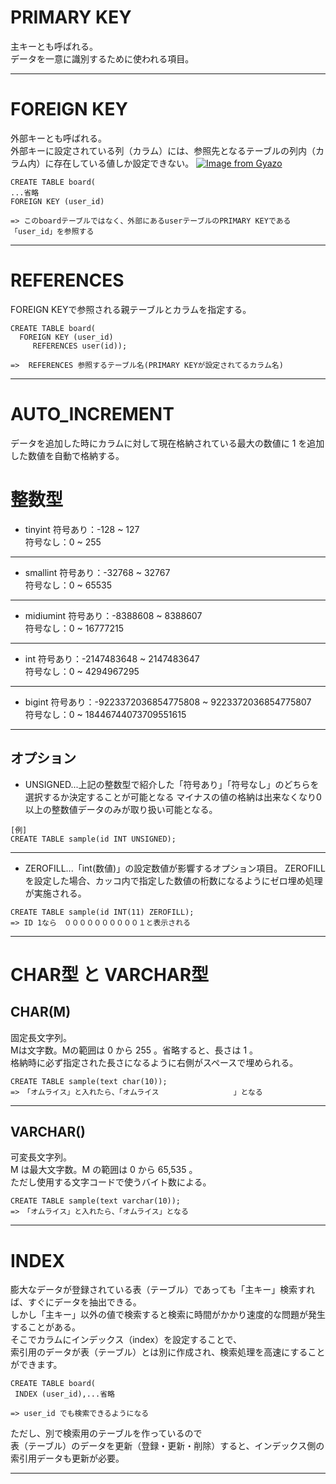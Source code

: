 # PRIMARY KEY
主キーとも呼ばれる。    
データを一意に識別するために使われる項目。
***

# FOREIGN KEY
外部キーとも呼ばれる。   
外部キーに設定されている列（カラム）には、参照先となるテーブルの列内（カラム内）に存在している値しか設定できない。
[![Image from Gyazo](https://i.gyazo.com/d5bcb83568e8237113aa4077da395f58.png)](https://gyazo.com/d5bcb83568e8237113aa4077da395f58)
~~~
CREATE TABLE board(
...省略
FOREIGN KEY (user_id)

=> このboardテーブルではなく、外部にあるuserテーブルのPRIMARY KEYである「user_id」を参照する
~~~~
***

# REFERENCES
FOREIGN KEYで参照される親テーブルとカラムを指定する。
~~~
CREATE TABLE board(
  FOREIGN KEY (user_id)
     REFERENCES user(id));
 
=>  REFERENCES 参照するテーブル名(PRIMARY KEYが設定されてるカラム名)
~~~
***

# AUTO_INCREMENT 
データを追加した時にカラムに対して現在格納されている最大の数値に 1 を追加した数値を自動で格納する。

# 整数型
- tinyint
符号あり：-128 ~ 127   
符号なし：0 ~ 255
***

- smallint
符号あり：-32768 ~ 32767   
符号なし：0 ~ 65535
***

- midiumint
符号あり：-8388608 ~ 8388607   
符号なし：0 ~ 16777215
***

- int
符号あり：-2147483648 ~ 2147483647     
符号なし：0 ~ 4294967295
***

- bigint
符号あり：-9223372036854775808 ~ 9223372036854775807   
符号なし：0 ~ 18446744073709551615
***

## オプション
- UNSIGNED...上記の整数型で紹介した「符号あり」「符号なし」のどちらを選択するか決定することが可能となる
  マイナスの値の格納は出来なくなり0以上の整数値データのみが取り扱い可能となる。
~~~
[例]
CREATE TABLE sample(id INT UNSIGNED);
~~~
***

- ZEROFILL...「int(数値)」の設定数値が影響するオプション項目。
  ZEROFILLを設定した場合、カッコ内で指定した数値の桁数になるようにゼロ埋め処理が実施される。
~~~
CREATE TABLE sample(id INT(11) ZEROFILL);
=> ID 1なら　００００００００００１と表示される
~~~
***

# CHAR型 と VARCHAR型
## CHAR(M)
固定長文字列。   
Mは文字数。Mの範囲は 0 から 255 。省略すると、長さは 1 。   
格納時に必ず指定された長さになるように右側がスペースで埋められる。
~~~
CREATE TABLE sample(text char(10));
=>　「オムライス」と入れたら、「オムライス　　　　　　　　　　」となる
~~~
***

## VARCHAR()
可変長文字列。   
M は最大文字数。M の範囲は 0 から 65,535 。   
ただし使用する文字コードで使うバイト数による。
~~~
CREATE TABLE sample(text varchar(10));
=>　「オムライス」と入れたら、「オムライス」となる
~~~
***

# INDEX
膨大なデータが登録されている表（テーブル）であっても「主キー」検索すれば、すぐにデータを抽出できる。    
しかし「主キー」以外の値で検索すると検索に時間がかかり速度的な問題が発生することがある。    
そこでカラムにインデックス（index）を設定することで、   
索引用のデータが表（テーブル）とは別に作成され、検索処理を高速にすることができます。    
~~~
CREATE TABLE board(
 INDEX (user_id),...省略

=> user_id でも検索できるようになる
~~~
ただし、別で検索用のテーブルを作っているので    
表（テーブル）のデータを更新（登録・更新・削除）すると、インデックス側の索引用データも更新が必要。
***

## 
